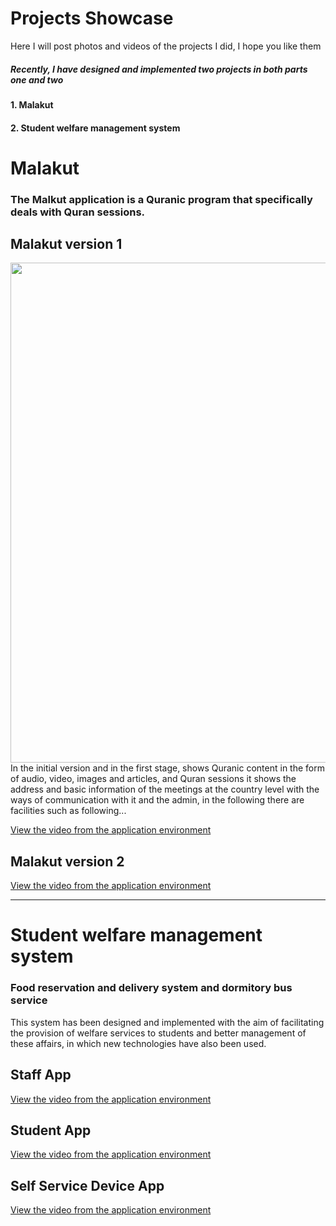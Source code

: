 # Projects Showcase
Here I will post photos and videos of the projects I did, I hope you like them


##### Recently, I have designed and implemented two projects in both parts one and two
#### 1.  Malakut
#### 2.  Student welfare management system



# Malakut
###       The Malkut application is a Quranic program that specifically deals with Quran sessions.

##      Malakut version 1


<img src="https://github.com/Mostafa-N-E/Projects-Showcase/blob/main/Projects%20images/malakut.png" width="800">
In the initial version and in the first stage, shows Quranic content in the form of audio, video, images and articles, and Quran sessions
it shows the address and basic information of the meetings at the country level with the ways of communication with it and the admin, in the following there are facilities such as following...

  <a href="https://github.com/Mostafa-N-E/Projects-Showcase/blob/main/App%20gifs/malakut.gif"> View the video from the application environment </a>

##      Malakut version 2
  <a href="https://github.com/Mostafa-N-E/Projects-Showcase/blob/main/App%20gifs/malakut_2.gif"> View the video from the application environment </a>
__________________________________________________________



# Student welfare management system
### Food reservation and delivery system and dormitory bus service
This system has been designed and implemented with the aim of facilitating the provision of welfare services to students and better management of these affairs, in which new technologies have also been used.

## Staff App
<a href="https://github.com/Mostafa-N-E/Projects-Showcase/blob/main/App%20gifs/samad_staff_app.gif">View the video from the application environment</a>


## Student App
<a href="https://github.com/Mostafa-N-E/Projects-Showcase/blob/main/App%20gifs/samad_student_app.gif">View the video from the application environment</a>


## Self Service Device App
<a href="https://github.com/Mostafa-N-E/Projects-Showcase/blob/main/App%20gifs/self_service_device.gif">View the video from the application environment</a>
